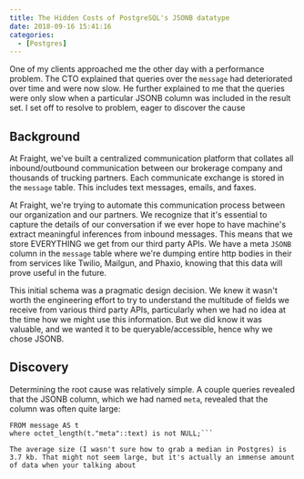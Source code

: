 ```yaml
---
title: The Hidden Costs of PostgreSQL's JSONB datatype
date: 2018-09-16 15:41:16
categories:
  - [Postgres]
---
```


One of my clients approached me the other day with a performance problem. The CTO explained that queries over the `message` had deteriorated over time and were now slow. He further explained to me that the queries were only slow when a particular JSONB column was included in the result set. I set off to resolve to problem, eager to discover the cause

## Background

At Fraight, we've built a centralized communication platform that collates all inbound/outbound communication between our brokerage company and thousands of trucking partners. Each communicate exchange is stored in the `message` table. This includes text messages, emails, and faxes.

At Fraight, we're trying to automate this communication process between our organization and our partners. We recognize that it's essential to capture the details of our conversation if we ever hope to have machine's extract meaningful inferences from inbound messages. This means that we store EVERYTHING we get from our third party APIs. We have a meta `JSONB` column in the `message` table where we're dumping entire http bodies in their from services like Twilio, Mailgun, and Phaxio, knowing that this data will prove useful in the future.

This initial schema was a pragmatic design decision. We knew it wasn't worth the engineering effort to try to understand the multitude of fields we receive from various third party APIs, particularly when we had no idea at the time how we might use this information. But we did know it was valuable, and we wanted it to be queryable/accessible, hence why we chose JSONB.

## Discovery

Determining the root cause was relatively simple. A couple queries revealed that the JSONB column, which we had named `meta`, revealed that the column was often quite large:

```SELECT avg(octet_length(t."meta"::text))
FROM message AS t
where octet_length(t."meta"::text) is not NULL;```

The average size (I wasn't sure how to grab a median in Postgres) is 3.7 kb. That might not seem large, but it's actually an immense amount of data when your talking about





